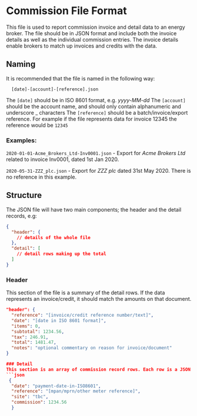 # Commission File Format

This file is used to report commission invoice and detail data to an energy broker. The file should be in JSON format and include both the 
invoice details as well as the individual commission entries. The invoice details enable brokers to match up invoices and credits with the data.

## Naming

It is recommended that the file is named in the following way:
```
  [date]-[account]-[reference].json
```  
The `[date]` should be in ISO 8601 format, e.g. *yyyy-MM-dd* 
The `[account]` should be the account name, and should only contain alphanumeric and underscore _ characters
The `[reference]` should be a batch/invoice/export reference. For example if the file represents data for invoice 12345 the reference would be `12345`

### Examples:

`2020-01-01-Acme_Brokers_Ltd-Inv0001.json`  - Export for _Acme Brokers Ltd_ related to invoice Inv0001, dated 1st Jan 2020.

`2020-05-31-ZZZ_plc.json`  - Export for _ZZZ plc_ dated 31st May 2020. There is no reference in this example.

## Structure

The JSON file will have two main components; the header and the detail records, e.g:
```json
{
  "header": {
    // details of the whole file
  },
  "detail": [
    // detail rows making up the total
  ]
}
```

### Header
This section of the file is a summary of the detail rows. If the data represents an invoice/credit, it should match the amounts on that document.

```json
"header": {
  "reference": "[invoice/credit reference number/text]",
  "date": "[date in ISO 8601 format]",
  "items": 0, 
  "subtotal": 1234.56,
  "tax": 246.91,
  "total": 1481.47,
  "notes": "optional commentary on reason for invoice/document"
}

### Detail
This section is an array of commission record rows. Each row is a JSON object in the following format:
```json
 {
  "date": "payment-date-in-ISO8601", 
  "reference": "[mpan/mprn/other meter reference]",
  "site": "tbc",
  "commission": 1234.56
  }
```
